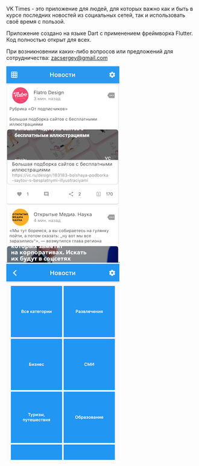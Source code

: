 VK Times - это приложение для людей, для которых важно как и быть в курсе последних новостей из социальных сетей, так и использовать своё время с пользой.

Приложение создано на языке Dart с применением фреймворка Flutter.
Код полностью открыт для всех.

При возникновении каких-либо вопросов или предложений для сотрудничества: zacsergey@gmail.com


![Alt text](https://github.com/sjbur/vk_papers/blob/master/screenshots/2.png "")
![Alt text](https://github.com/sjbur/vk_papers/blob/master/screenshots/3.png "")
